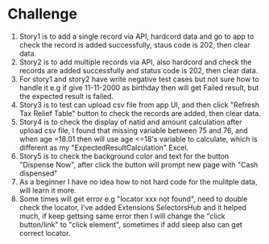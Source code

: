 # Challenge
1. Story1 is to add a single record via API, hardcord data and go to app to check the record is added successfully, staus code is 202, then clear data.
2. Story2 is to add multiple records via API, also hardcord and check the records are added successfully and status code is 202, then clear data.
3. For story1 and story2 have write negative test cases but not sure how to handle it e.g if give 11-11-2000 as birthday then will get Failed result, but the expected result is failed.
4. Story3 is to test can upload csv file from app UI, and then click "Refresh Tax Relief Table" button to check the records are added, then clear data.
5. Story4 is to check the display of natid and amount calculation after upload csv file, I found that missing variable between 75 and 76, and when age =18.01 then will use age <=18's variable to calculate, which is different as my "ExpectedResultCalculation" Excel.
6. Story5 is to check the background color and text for the button "Dispense Now", after click the button will prompt new page with "Cash dispensed"
7. As a beginner I have no idea how to not hard code for the mulitple data, will learn it more.
8. Some times will get error e.g "locator xxx not found", need to double check the locator, I've added Extensions SelectorsHub and it helped much, if keep gettsing same error then I will change the "click button/link" to "click element", sometimes if add sleep also can get correct locator.


